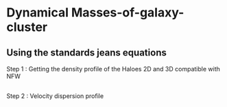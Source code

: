 # Dynamical Masses-of-galaxy-cluster

## Using the standards jeans equations 

Step 1 : Getting the density profile of the Haloes 2D and 3D compatible with NFW


##
Step 2 : Velocity dispersion profile
